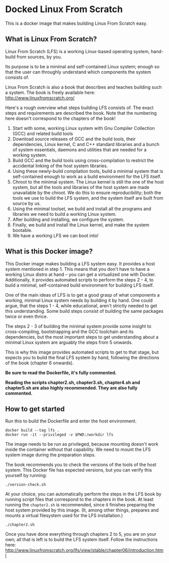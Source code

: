 # Docked Linux From Scratch

This is a docker image that makes building Linux From Scratch easy.

## What is Linux From Scratch?

Linux From Scratch (LFS) is a working Linux-based operating system,
hand-build from sources, by you.

Its purpose is to be a minimal and self-contained Linux system;
enough so that the user can throughly understand which components
the system consists of.

Linux From Scratch is also a book that describes
and teaches building such a system.
The book is freely available here: http://www.linuxfromscratch.org/

Here's a rough overview what steps building LFS consists of.
The exact steps and requirements are described the book. Note that
the numbering here doesn't correspond to the chapters of the book!

1. Start with some, working Linux system with Gnu Compiler Collection (GCC) and related build tools
2. Download source releases of GCC and the build tools, their dependencies,
Linux kernel, C and C++ standard libraries and a bunch of system essentials, daemons and utilities that are
needed for a working system.
2. Build GCC and the build tools using cross-compilation to restrict the accidental linking of the host system libraries.
3. Using these newly-build compilation tools, build a minimal system that is self-contained enough to work as a build
environment for the LFS itself.
4. Chroot to the minimal system. The Linux kernel is still the one of the host system,
but all the tools and libraries of the host system are made unavailable by the chroot.
We do this to ensure reproducibility; both the tools we use to build the LFS system,
and the system itself are built from source by us.
5. Using the minimal toolset, we build and install all the programs and libraries we need to build a working Linux system.
6. After building and installing, we configure the system.
7. Finally, we build and install the Linux kernel, and make the system bootable.
8. We have a working LFS we can boot into!

## What is this Docker image?

This Docker image makes building a LFS system easy. It provides a host system
mentioned in step 1. This means that you don't have to have a working Linux
distro at hand – you can get a virtualized one with Docker.
Additionally, it provides automated scripts to perform the steps 2 - 4,
to build a minimal, self-contained build environment for building LFS itself.

One of the main ideas of LFS is to get a good grasp of what components a working,
minimal Linux system needs by building it by hand. One could argue,
that the steps 1 - 4, while educational, aren't strictly needed to get
this understanding. Some build steps consist of building the same packages
twice or even thrice.

The steps 2 - 3 of building the minimal system provide some insight to
cross-compiling, bootstrapping and the GCC toolchain and its dependencies,
but the most important steps to get understanding about a minimal Linux system
are arguably the steps from 5 onwards.

This is why this image provides automated scripts to get to that stage,
but expects you to build the final LFS system by hand, following the directions
of the book (chapter 6 onwards).

**Be sure to read the Dockerfile, it's fully commented.**

**Reading the scripts chapter2.sh, chapter3.sh, chapter4.sh and
chapter5.sh are also highly recommended. They are also fully commented.**

## How to get started

Run this to build the Dockerfile and enter the host environment.

```
docker build --tag lfs .
docker run -it --privileged -v $PWD:/workdir lfs
```
The image needs to be run as privileged, because mounting doesn't work inside
the container without that capability.
We need to mount the LFS system image during the preparation steps.

The book recommends you to check the versions of the tools of the host system.
This Docker file has expected versions,
but you can verify this yourself by running:
```
./version-check.sh
```

At your choice, you can automatically perform the steps in the LFS book by
running script files that correspond to the chapters in the book. At least
running the `chapter2.sh` is recommended, since it finishes preparing the host system
provided by this image. (It, among other things, prepares and mounts a virtual
filesystem used for the LFS installation.)


```
./chapter2.sh
```

Once you have done everything through chapters 2 to 5, you are on your own;
all that is left is to build the LFS system itself. Follow the instructions here:
http://www.linuxfromscratch.org/lfs/view/stable/chapter06/introduction.html
